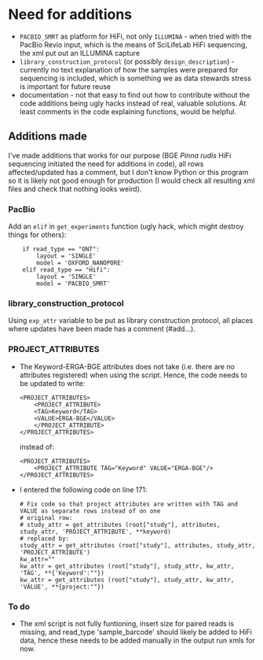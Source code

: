 # Need for additions
* `PACBIO_SMRT` as platform for HiFi, not only `ILLUMINA` - when tried with the PacBio Revio input, which is the means of SciLifeLab HiFi sequencing, the xml put out an ILLUMINA capture
* `library_construction_protocol` (or possibly `design_description`) - currently no text explanation of how the samples were prepared for sequencing is included, which is something we as data stewards stress is important for future reuse
* documentation - not that easy to find out how to contribute without the code additions being ugly hacks instead of real, valuable solutions. At least comments in the code explaining functions, would be helpful.

## Additions made
I've made additions that works for our purpose (BGE *Pinna rudis* HiFi sequencing initiated the need for additions in code), all rows affected/updated has a comment, but I don't know Python or this program so it is likely not good enough for production (I would check all resulting xml files and check that nothing looks weird).

### PacBio
Add an `elif` in `get_experiments` function (ugly hack, which might destroy things for others):
```
    if read_type == "ONT":
        layout = 'SINGLE'
        model = 'OXFORD_NANOPORE'
    elif read_type == "Hifi":
        layout = 'SINGLE'
        model = 'PACBIO_SMRT'
```

### library_construction_protocol
Using `exp_attr` variable to be put as library construction protocol, all places where updates have been made has a comment (#add...).

### PROJECT_ATTRIBUTES

* The Keyword-ERGA-BGE attributes does not take (i.e. there are no attributes registered) when using the script. Hence, the code needs to be updated to write:
    ```
    <PROJECT_ATTRIBUTES>
        <PROJECT_ATTRIBUTE>
        <TAG>Keyword</TAG>
        <VALUE>ERGA-BGE</VALUE>
        </PROJECT_ATTRIBUTE>
    </PROJECT_ATTRIBUTES>
    ```
    instead of:
    ```
    <PROJECT_ATTRIBUTES>
        <PROJECT_ATTRIBUTE TAG="Keyword" VALUE="ERGA-BGE"/>
    </PROJECT_ATTRIBUTES>
* I entered the following code on line 171:
    ```
    # Fix code so that project attributes are written with TAG and VALUE as separate rows instead of on one
    # original row: 
    # study_attr = get_attributes (root["study"], attributes, study_attr, 'PROJECT_ATTRIBUTE', **keyword)
    # replaced by:
    study_attr = get_attributes (root["study"], attributes, study_attr, 'PROJECT_ATTRIBUTE')
    kw_attr=""
    kw_attr = get_attributes (root["study"], study_attr, kw_attr, 'TAG', **{'Keyword':""})
    kw_attr = get_attributes (root["study"], study_attr, kw_attr, 'VALUE', **{project:""})
    ```

### To do
* The xml script is not fully funtioning, insert size for paired reads is missing, and read_type 'sample_barcode' should likely be added to HiFi data, hence these needs to be added manually in the output run xmls for now.
